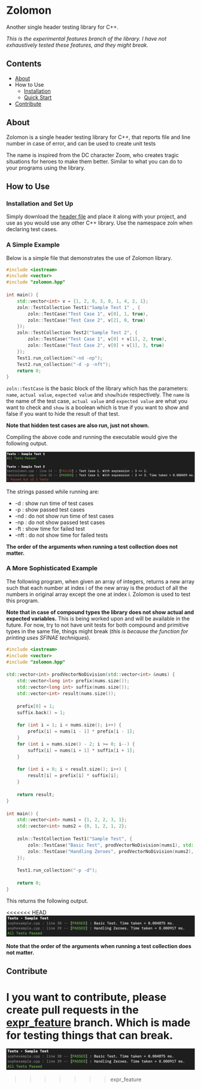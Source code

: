 # Zolomon
Another single header testing library for C++.

*This is the experimental features branch of the library. I have not exhaustively tested these features, and they might break.*

## Contents

- [About](#about)
- How to Use
    - [Installation](#installation-and-set-up)
    - [Quick Start](#a-simple-example)
- [Contribute](#contribute)

## About
Zolomon is  a single header testing library for C++, that reports file and line number in case of error, and can be used to create unit tests

The name is inspired from the DC character Zoom, who creates tragic situations for heroes to make them better. Similar to what you can do to your programs using the library.

## How to Use
### Installation and Set Up
Simply download the [header file](https://raw.githubusercontent.com/PK-cod3ch3mist/Zolomon/main/zolomon.hpp?token=ANHLDA6AV5SHVJRQVTHP4NTBFIGVY) and place it along with your project, and use as you would use any other C++ library. Use the namespace zoln when declaring test cases.

### A Simple Example
Below is a simple file that demonstrates the use of Zolomon library.
```c++
#include <iostream>
#include <vector>
#include "zolomon.hpp"

int main() {
    std::vector<int> v = {1, 2, 0, 3, 0, 1, 4, 2, 1};
    zoln::TestCollection Test1("Sample Test 1" , {
        zoln::TestCase("Test Case 1", v[0], 1, true),
        zoln::TestCase("Test Case 2", v[2], 0, true)
    });
    zoln::TestCollection Test2("Sample Test 2", {
        zoln::TestCase("Test Case 1", v[0] + v[1], 2, true),
        zoln::TestCase("Test Case 2", v[0] + v[1], 3, true)
    });
    Test1.run_collection("-nd -np");
    Test2.run_collection("-d -p -nft");
    return 0;
}
```
`zoln::TestCase` is the basic block of the library which has the parameters: `name`, `actual value`, `expected value` and `show`/`hide` respectively. The `name` is the name of the test case, `actual value` and `expected value` are what you want to check and `show` is a boolean which is true if you want to show and false if you want to hide the result of that test.

**Note that hidden test cases are also run, just not shown.**

Compiling the above code and running the executable would give the following output.

![Simple Eg Output](https://github.com/PK-cod3ch3mist/Zolomon/blob/expr_feature/simple.png)

The strings passed while running are:
- \-d : show run time of test cases
- \-p : show passed test cases
- \-nd : do not show run time of test cases
- \-np : do not show passed test cases
- \-ft : show time for failed test
- \-nft : do not show time for failed tests

**The order of the arguments when running a test collection does not matter.**

### A More Sophisticated Example

The following program, when given an array of integers, returns a new array such that each number at index i of the new array is the product of all the numbers in original array except the one at index i. Zolomon is used to test this program.

**Note that in case of compound types the library does not show actual and expected variables.** This is being worked upon and will be available in the future.
For now, try to not have unit tests for both compound and primitive types in the same file, things might break (*this is because the function for printing uses SFINAE techniques*).

```c++
#include <iostream>
#include <vector>
#include "zolomon.hpp"

std::vector<int> prodVectorNoDivision(std::vector<int> &nums) {
    std::vector<long int> prefix(nums.size());
    std::vector<long int> suffix(nums.size());
    std::vector<int> result(nums.size());

    prefix[0] = 1;
    suffix.back() = 1;

    for (int i = 1; i < nums.size(); i++) {
        prefix[i] = nums[i - 1] * prefix[i - 1];
    }
    for (int i = nums.size() - 2; i >= 0; i--) {
        suffix[i] = nums[i + 1] * suffix[i + 1];
    }

    for (int i = 0; i < result.size(); i++) {
        result[i] = prefix[i] * suffix[i];
    }

    return result;
}

int main() {
    std::vector<int> nums1 = {1, 2, 2, 3, 1};
    std::vector<int> nums2 = {0, 1, 2, 1, 2};

    zoln::TestCollection Test1("Sample Test", {
        zoln::TestCase("Basic Test", prodVectorNoDivision(nums1), std::vector<int>({12, 6, 6, 4, 12}), true),
        zoln::TestCase("Handling Zeroes", prodVectorNoDivision(nums2), std::vector<int>({4, 0, 0, 0, 0}), true)
    });

    Test1.run_collection("-p -d");

    return 0;
}
```

This returns the following output.

<<<<<<< HEAD
![Sophisticated Example](https://github.com/PK-cod3ch3mist/Zolomon/blob/main/sophisticated.png)

**Note that the order of the arguments when running a test collection does not matter.**

## Contribute
I you want to contribute, please create pull requests in the [expr_feature](https://github.com/PK-cod3ch3mist/Zolomon/tree/expr_feature) branch. Which is made for testing things that can break.
=======
![Sophisticated Example](https://github.com/PK-cod3ch3mist/Zolomon/blob/expr_feature/sophisticated.png)
>>>>>>> expr_feature

